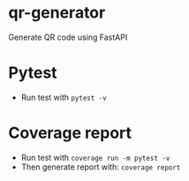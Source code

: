 # qr-generator
Generate QR code using FastAPI


# Pytest

- Run test with `pytest -v`

# Coverage report

- Run test with `coverage run -m pytest -v`
- Then generate report with: `coverage report`
